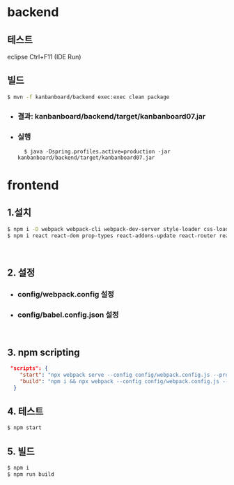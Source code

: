 # backend
## 테스트
eclipse Ctrl+F11 (IDE Run)

## 빌드
```sh
$ mvn -f kanbanboard/backend exec:exec clean package
```
  * ### 결과: kanbanboard/backend/target/kanbanboard07.jar
  * ### 실행
    ```
      $ java -Dspring.profiles.active=production -jar kanbanboard/backend/target/kanbanboard07.jar
    ```

# frontend
##  1.설치
``` sh
$ npm i -D webpack webpack-cli webpack-dev-server style-loader css-loader node-sass sass-loader babel-loader @babel/core @babel/cli @babel/preset-env @babel/preset-react @babel/plugin-syntax-throw-expressions @babel/plugin-transform-runtime
$ npm i react react-dom prop-types react-addons-update react-router react-router-dom
```
&nbsp;
##  2. 설정
  * ###  config/webpack.config 설정
  * ###  config/babel.config.json 설정
&nbsp;
##  3. npm scripting
``` json
 "scripts": {
    "start": "npx webpack serve --config config/webpack.config.js --progress --mode development",
    "build": "npm i && npx webpack --config config/webpack.config.js --mode production"
  }
```
##  4. 테스트
```sh
$ npm start
```

##  5. 빌드
```sh
$ npm i
$ npm run build
```